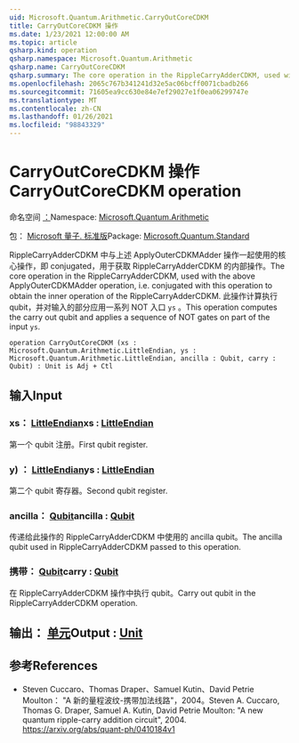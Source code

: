 ```yaml
---
uid: Microsoft.Quantum.Arithmetic.CarryOutCoreCDKM
title: CarryOutCoreCDKM 操作
ms.date: 1/23/2021 12:00:00 AM
ms.topic: article
qsharp.kind: operation
qsharp.namespace: Microsoft.Quantum.Arithmetic
qsharp.name: CarryOutCoreCDKM
qsharp.summary: The core operation in the RippleCarryAdderCDKM, used with the above ApplyOuterCDKMAdder operation, i.e. conjugated with this operation to obtain the inner operation of the RippleCarryAdderCDKM. This operation computes the carry out qubit and applies a sequence of NOT gates on part of the input `ys`.
ms.openlocfilehash: 2065c767b341241d32e5ac06bcff0071cbadb266
ms.sourcegitcommit: 71605ea9cc630e84e7ef29027e1f0ea06299747e
ms.translationtype: MT
ms.contentlocale: zh-CN
ms.lasthandoff: 01/26/2021
ms.locfileid: "98843329"
---
```

# <a name="carryoutcorecdkm-operation"></a><span data-ttu-id="4b784-102">CarryOutCoreCDKM 操作</span><span class="sxs-lookup"><span data-stu-id="4b784-102">CarryOutCoreCDKM operation</span></span>

<span data-ttu-id="4b784-103">命名空间 [：](xref:Microsoft.Quantum.Arithmetic)</span><span class="sxs-lookup"><span data-stu-id="4b784-103">Namespace: [Microsoft.Quantum.Arithmetic](xref:Microsoft.Quantum.Arithmetic)</span></span>

<span data-ttu-id="4b784-104">包： [Microsoft 量子. 标准版](https://nuget.org/packages/Microsoft.Quantum.Standard)</span><span class="sxs-lookup"><span data-stu-id="4b784-104">Package: [Microsoft.Quantum.Standard](https://nuget.org/packages/Microsoft.Quantum.Standard)</span></span>


<span data-ttu-id="4b784-105">RippleCarryAdderCDKM 中与上述 ApplyOuterCDKMAdder 操作一起使用的核心操作，即 conjugated，用于获取 RippleCarryAdderCDKM 的内部操作。</span><span class="sxs-lookup"><span data-stu-id="4b784-105">The core operation in the RippleCarryAdderCDKM, used with the above ApplyOuterCDKMAdder operation, i.e. conjugated with this operation to obtain the inner operation of the RippleCarryAdderCDKM.</span></span> <span data-ttu-id="4b784-106">此操作计算执行 qubit，并对输入的部分应用一系列 NOT 入口 `ys` 。</span><span class="sxs-lookup"><span data-stu-id="4b784-106">This operation computes the carry out qubit and applies a sequence of NOT gates on part of the input `ys`.</span></span>

```qsharp
operation CarryOutCoreCDKM (xs : Microsoft.Quantum.Arithmetic.LittleEndian, ys : Microsoft.Quantum.Arithmetic.LittleEndian, ancilla : Qubit, carry : Qubit) : Unit is Adj + Ctl
```


## <a name="input"></a><span data-ttu-id="4b784-107">输入</span><span class="sxs-lookup"><span data-stu-id="4b784-107">Input</span></span>

### <a name="xs--littleendian"></a><span data-ttu-id="4b784-108">xs： [LittleEndian](xref:Microsoft.Quantum.Arithmetic.LittleEndian)</span><span class="sxs-lookup"><span data-stu-id="4b784-108">xs : [LittleEndian](xref:Microsoft.Quantum.Arithmetic.LittleEndian)</span></span>

<span data-ttu-id="4b784-109">第一个 qubit 注册。</span><span class="sxs-lookup"><span data-stu-id="4b784-109">First qubit register.</span></span>


### <a name="ys--littleendian"></a><span data-ttu-id="4b784-110">y) ： [LittleEndian](xref:Microsoft.Quantum.Arithmetic.LittleEndian)</span><span class="sxs-lookup"><span data-stu-id="4b784-110">ys : [LittleEndian](xref:Microsoft.Quantum.Arithmetic.LittleEndian)</span></span>

<span data-ttu-id="4b784-111">第二个 qubit 寄存器。</span><span class="sxs-lookup"><span data-stu-id="4b784-111">Second qubit register.</span></span>


### <a name="ancilla--qubit"></a><span data-ttu-id="4b784-112">ancilla： [Qubit](xref:microsoft.quantum.lang-ref.qubit)</span><span class="sxs-lookup"><span data-stu-id="4b784-112">ancilla : [Qubit](xref:microsoft.quantum.lang-ref.qubit)</span></span>

<span data-ttu-id="4b784-113">传递给此操作的 RippleCarryAdderCDKM 中使用的 ancilla qubit。</span><span class="sxs-lookup"><span data-stu-id="4b784-113">The ancilla qubit used in RippleCarryAdderCDKM passed to this operation.</span></span>


### <a name="carry--qubit"></a><span data-ttu-id="4b784-114">携带： [Qubit](xref:microsoft.quantum.lang-ref.qubit)</span><span class="sxs-lookup"><span data-stu-id="4b784-114">carry : [Qubit](xref:microsoft.quantum.lang-ref.qubit)</span></span>

<span data-ttu-id="4b784-115">在 RippleCarryAdderCDKM 操作中执行 qubit。</span><span class="sxs-lookup"><span data-stu-id="4b784-115">Carry out qubit in the RippleCarryAdderCDKM operation.</span></span>



## <a name="output--unit"></a><span data-ttu-id="4b784-116">输出： [单元](xref:microsoft.quantum.lang-ref.unit)</span><span class="sxs-lookup"><span data-stu-id="4b784-116">Output : [Unit](xref:microsoft.quantum.lang-ref.unit)</span></span>



## <a name="references"></a><span data-ttu-id="4b784-117">参考</span><span class="sxs-lookup"><span data-stu-id="4b784-117">References</span></span>

- <span data-ttu-id="4b784-118">Steven Cuccaro、Thomas Draper、Samuel Kutin、David Petrie Moulton： "A 新的量程波纹-携带加法线路"，2004。</span><span class="sxs-lookup"><span data-stu-id="4b784-118">Steven A. Cuccaro, Thomas G. Draper, Samuel A. Kutin, David Petrie Moulton: "A new quantum ripple-carry addition circuit", 2004.</span></span>
  https://arxiv.org/abs/quant-ph/0410184v1